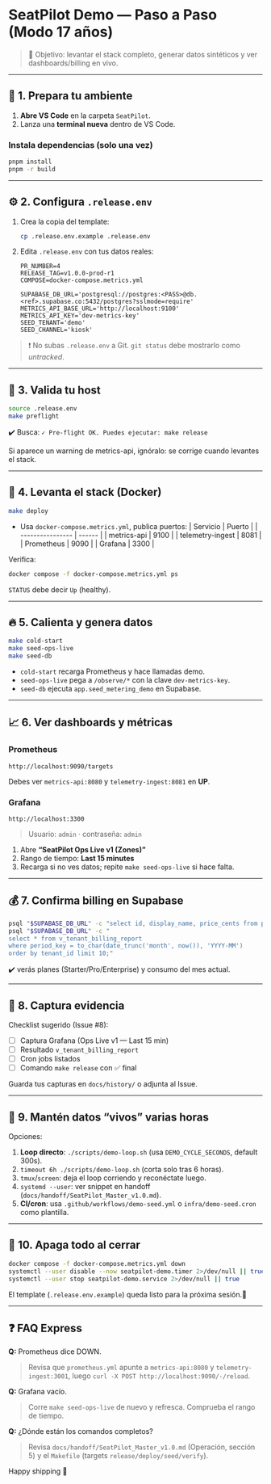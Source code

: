 # SeatPilot Demo — Paso a Paso (Modo 17 años)

> 🎯 Objetivo: levantar el stack completo, generar datos sintéticos y ver dashboards/billing en vivo.

---

## 🧩 1. Prepara tu ambiente

1. **Abre VS Code** en la carpeta `SeatPilot`.
2. Lanza una **terminal nueva** dentro de VS Code.

### Instala dependencias (solo una vez)
```bash
pnpm install
pnpm -r build
```

---

## ⚙️ 2. Configura `.release.env`

1. Crea la copia del template:
   ```bash
   cp .release.env.example .release.env
   ```
2. Edita `.release.env` con tus datos reales:
   ```env
   PR_NUMBER=4
   RELEASE_TAG=v1.0.0-prod-r1
   COMPOSE=docker-compose.metrics.yml

   SUPABASE_DB_URL='postgresql://postgres:<PASS>@db.<ref>.supabase.co:5432/postgres?sslmode=require'
   METRICS_API_BASE_URL='http://localhost:9100'
   METRICS_API_KEY='dev-metrics-key'
   SEED_TENANT='demo'
   SEED_CHANNEL='kiosk'
   ```

> ❗️ No subas `.release.env` a Git. `git status` debe mostrarlo como *untracked*.

---

## 🧠 3. Valida tu host

```bash
source .release.env
make preflight
```

✔️ Busca: `✓ Pre-flight OK. Puedes ejecutar: make release`

Si aparece un warning de metrics-api, ignóralo: se corrige cuando levantes el stack.

---

## 🚀 4. Levanta el stack (Docker)

```bash
make deploy
```

- Usa `docker-compose.metrics.yml`, publica puertos:
  | Servicio          | Puerto |
  | ---------------- | ------ |
  | metrics-api      | 9100   |
  | telemetry-ingest | 8081   |
  | Prometheus       | 9090   |
  | Grafana          | 3300   |

Verifica:
```bash
docker compose -f docker-compose.metrics.yml ps
```
`STATUS` debe decir `Up` (healthy).

---

## 🔥 5. Calienta y genera datos

```bash
make cold-start
make seed-ops-live
make seed-db
```

- `cold-start` recarga Prometheus y hace llamadas demo.
- `seed-ops-live` pega a `/observe/*` con la clave `dev-metrics-key`.
- `seed-db` ejecuta `app.seed_metering_demo` en Supabase.

---

## 📈 6. Ver dashboards y métricas

### Prometheus
```
http://localhost:9090/targets
```
Debes ver `metrics-api:8080` y `telemetry-ingest:8081` en **UP**.

### Grafana
```
http://localhost:3300
```
> Usuario: `admin` · contraseña: `admin`

1. Abre **“SeatPilot Ops Live v1 (Zones)”**
2. Rango de tiempo: **Last 15 minutes**
3. Recarga si no ves datos; repite `make seed-ops-live` si hace falta.

---

## 💰 7. Confirma billing en Supabase

```bash
psql "$SUPABASE_DB_URL" -c "select id, display_name, price_cents from plans;"
psql "$SUPABASE_DB_URL" -c "
select * from v_tenant_billing_report
where period_key = to_char(date_trunc('month', now()), 'YYYY-MM')
order by tenant_id limit 10;"
```

✔️ verás planes (Starter/Pro/Enterprise) y consumo del mes actual.

---

## 🧹 8. Captura evidencia

Checklist sugerido (Issue #8):
- [ ] Captura Grafana (Ops Live v1 — Last 15 min)
- [ ] Resultado `v_tenant_billing_report`
- [ ] Cron jobs listados
- [ ] Comando `make release` con ✅ final

Guarda tus capturas en `docs/history/` o adjunta al Issue.

---

## 🧠 9. Mantén datos “vivos” varias horas

Opciones:
1. **Loop directo**: `./scripts/demo-loop.sh` (usa `DEMO_CYCLE_SECONDS`, default 300s).
2. `timeout 6h ./scripts/demo-loop.sh` (corta solo tras 6 horas).
3. `tmux`/`screen`: deja el loop corriendo y reconéctate luego.
4. `systemd --user`: ver snippet en handoff (`docs/handoff/SeatPilot_Master_v1.0.md`).
5. **CI/cron**: usa `.github/workflows/demo-seed.yml` o `infra/demo-seed.cron` como plantilla.

---

## 🧹 10. Apaga todo al cerrar

```bash
docker compose -f docker-compose.metrics.yml down
systemctl --user disable --now seatpilot-demo.timer 2>/dev/null || true
systemctl --user stop seatpilot-demo.service 2>/dev/null || true
```

El template (`.release.env.example`) queda listo para la próxima sesión.🏁

---

## ❓ FAQ Express

**Q:** Prometheus dice DOWN.
> Revisa que `prometheus.yml` apunte a `metrics-api:8080` y `telemetry-ingest:3001`, luego `curl -X POST http://localhost:9090/-/reload`.

**Q:** Grafana vacío.
> Corre `make seed-ops-live` de nuevo y refresca. Comprueba el rango de tiempo.

**Q:** ¿Dónde están los comandos completos?
> Revisa `docs/handoff/SeatPilot_Master_v1.0.md` (Operación, sección 5) y el `Makefile` (targets `release/deploy/seed/verify`).

Happy shipping 🚀
